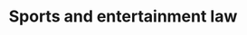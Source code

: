 ---
layout: category
category: sports-and-entertainment-law
title: Sports and entertainment law
description: Protect your interests in the entertainment industry with our legal expertise. Our attorneys can assist with contracts, intellectual property, and disputes.
permalink: /sports-and-entertainment-law/
---